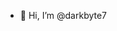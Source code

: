 - 👋 Hi, I’m @darkbyte7

<!---
- 👀 I’m interested in ...
- 🌱 I’m currently learning ...
- 💞️ I’m looking to collaborate on ...
- 📫 How to reach me ...

mihirmahakalkar/mihirmahakalkar is a ✨ special ✨ repository because its `README.md` (this file) appears on your GitHub profile.
You can click the Preview link to take a look at your changes.
--->
